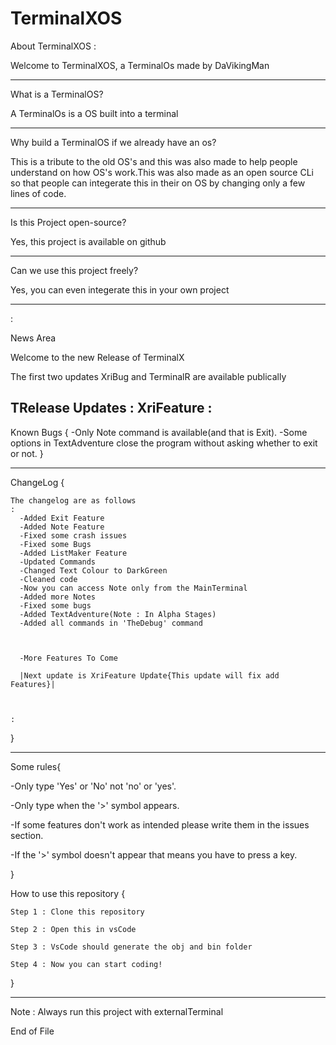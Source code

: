 # TerminalXOS

About TerminalXOS
:

Welcome to TerminalXOS, a TerminalOs made by DaVikingMan

---------------------------------------------------------------------------------------------------------------------------------------

What is a TerminalOS?

A TerminalOs is a OS built into a terminal

---------------------------------------------------------------------------------------------------------------------------------------

Why build a TerminalOS if we already have an os?

This is a tribute to the old OS's and this was also made to help people understand on how OS's work.This was also made as an open source CLi so that people can integerate this in their on OS by changing only a few lines of code.

---------------------------------------------------------------------------------------------------------------------------------------
Is this Project open-source?

Yes, this project is available on github

---------------------------------------------------------------------------------------------------------------------------------------

Can we use this project freely?

Yes, you can even integerate this in your own project

---------------------------------------------------------------------------------------------------------------------------------------
:

News Area

Welcome to the new Release of TerminalX


The first two updates XriBug and TerminalR are available publically

TRelease Updates
:
    XriFeature
:
---------------------------------------------------------------------------------------------------------------------------------------

Known Bugs
{
  -Only Note command is available(and that is Exit).
  -Some options in TextAdventure close the program without asking whether to exit or not.
}

---------------------------------------------------------------------------------------------------------------------------------------

ChangeLog
{


    The changelog are as follows
    :
      -Added Exit Feature
      -Added Note Feature
      -Fixed some crash issues
      -Fixed some Bugs
      -Added ListMaker Feature
      -Updated Commands
      -Changed Text Colour to DarkGreen
      -Cleaned code
      -Now you can access Note only from the MainTerminal
      -Added more Notes
      -Fixed some bugs
      -Added TextAdventure(Note : In Alpha Stages)
      -Added all commands in 'TheDebug' command

      

      -More Features To Come

      |Next update is XriFeature Update{This update will fix add Features}|



    :

}

---------------------------------------------------------------------------------------------------------------------------------------

Some rules{

  -Only type 'Yes' or 'No' not 'no' or 'yes'.
  
  -Only type when the '>' symbol appears.
  
  -If some features don't work as intended please write them in the issues section.
  
  -If the '>' symbol doesn't appear that means you have to press a key.
   
}

How to use this repository
{
    
    Step 1 : Clone this repository
    
    Step 2 : Open this in vsCode
    
    Step 3 : VsCode should generate the obj and bin folder
    
    Step 4 : Now you can start coding!

}

---------------------------------------------------------------------------------------------------------------------------------------

Note : Always run this project with externalTerminal













End of File
